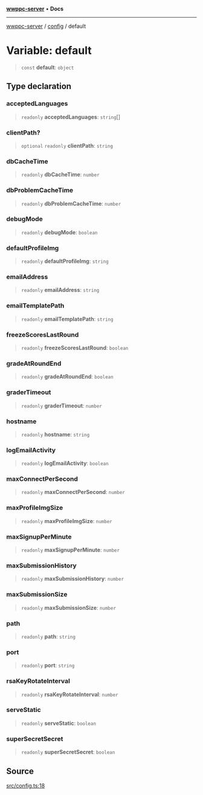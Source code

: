 [**wwppc-server**](../../README.md) • **Docs**

***

[wwppc-server](../../modules.md) / [config](../README.md) / default

# Variable: default

> `const` **default**: `object`

## Type declaration

### acceptedLanguages

> `readonly` **acceptedLanguages**: `string`[]

### clientPath?

> `optional` `readonly` **clientPath**: `string`

### dbCacheTime

> `readonly` **dbCacheTime**: `number`

### dbProblemCacheTime

> `readonly` **dbProblemCacheTime**: `number`

### debugMode

> `readonly` **debugMode**: `boolean`

### defaultProfileImg

> `readonly` **defaultProfileImg**: `string`

### emailAddress

> `readonly` **emailAddress**: `string`

### emailTemplatePath

> `readonly` **emailTemplatePath**: `string`

### freezeScoresLastRound

> `readonly` **freezeScoresLastRound**: `boolean`

### gradeAtRoundEnd

> `readonly` **gradeAtRoundEnd**: `boolean`

### graderTimeout

> `readonly` **graderTimeout**: `number`

### hostname

> `readonly` **hostname**: `string`

### logEmailActivity

> `readonly` **logEmailActivity**: `boolean`

### maxConnectPerSecond

> `readonly` **maxConnectPerSecond**: `number`

### maxProfileImgSize

> `readonly` **maxProfileImgSize**: `number`

### maxSignupPerMinute

> `readonly` **maxSignupPerMinute**: `number`

### maxSubmissionHistory

> `readonly` **maxSubmissionHistory**: `number`

### maxSubmissionSize

> `readonly` **maxSubmissionSize**: `number`

### path

> `readonly` **path**: `string`

### port

> `readonly` **port**: `string`

### rsaKeyRotateInterval

> `readonly` **rsaKeyRotateInterval**: `number`

### serveStatic

> `readonly` **serveStatic**: `boolean`

### superSecretSecret

> `readonly` **superSecretSecret**: `boolean`

## Source

[src/config.ts:18](https://github.com/WWPPC/WWPPC-server/blob/2f411756995c4ec8bd83114e0be6e407a493af19/src/config.ts#L18)
